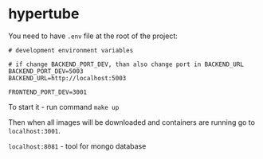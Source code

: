 # hypertube

You need to have `.env` file at the root of the project:

```
# development environment variables

# if change BACKEND_PORT_DEV, than also change port in BACKEND_URL
BACKEND_PORT_DEV=5003
BACKEND_URL=http://localhost:5003

FRONTEND_PORT_DEV=3001

```

To start it - run command `make up`

Then when all images will be downloaded and containers are running go to `localhost:3001`.

`localhost:8081` - tool for mongo database
